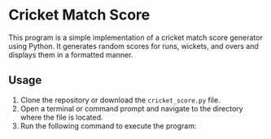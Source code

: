 # Cricket Match Score

This program is a simple implementation of a cricket match score generator using Python. It generates random scores for runs, wickets, and overs and displays them in a formatted manner.

## Usage

1. Clone the repository or download the `cricket_score.py` file.
2. Open a terminal or command prompt and navigate to the directory where the file is located.
3. Run the following command to execute the program:


